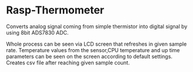 # Rasp-Thermometer
Converts analog signal coming from simple thermistor into digital signal by using 8bit ADS7830 ADC.

Whole process can be seen via LCD screen that refreshes in given sample rate. Temperature values from the sensor,CPU temperature and up time parameters can be seen on the screen according to default settings. 
Creates csv file after reaching given sample count.
